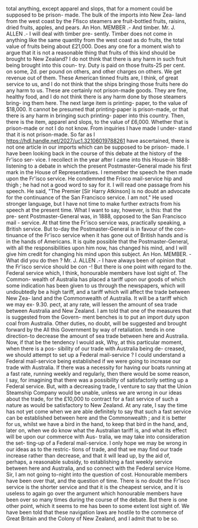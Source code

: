 total anything, except apparel and slops, that for a moment could be supposed to be prison- made. The bulk of the imports into New Zea- land from the west coast by the Ffisco steamers are fruit-bottled fruits, raisins, dried fruits, apples, and pears. An Hon. MEMBER .- And timber. Mr. J. ALLEN .- I will deal with timber pre- sently. Timber does not come in anything like the same quantity from the west coast as do fruits, the total value of fruits being about £21,000. Does any one for a moment wish to argue that it is not a reasonable thing that fruits of this kind should be brought to New Zealand? I do not think that there is any harm in such fruit being brought into this coun- try. Duty is paid on those fruits-25 per cent. on some, 2d. per pound on others, and other charges on others. We get revenue out of them. These American tinned fruits are, I think, of great service to us, and I do not think that the ships bringing those fruits here do any harm to us. These are certainly not prison-made goods. They are fine, healthy food, and I do not think there is any harm done by those steamers bring- ing them here. The next large item is printing- paper, to the value of $18,000. It cannot be presumed that printing-paper is prison-made, or that there is any harm in bringing such printing- paper into this country. Then, there is the item, apparel and slops, to the value of £6,000. Whether that is prison-made or not I do not know. From inquiries I have made I under- stand that it is not prison-made. So far as I https://hdl.handle.net/2027/uc1.32106019788261 have ascertained, there is not one article in our imports which can be supposed to be prison- made. I have been looking back in the course of this debate at the history of the Fr'isco ser- vice. I recollect in the year after I came into this House-in 1888-listening to a debate in which the present Postmaster-General made his first mark in the House of Representatives. I remember the speech he then made upon the Fr'isco service. He condemned the Frisco mail-service hip and thigh ; he had not a good word to say for it. I will read one passage from his speech. He said, "The Premier [Sir Harry Atkinson] is no doubt an advocate for the continuance of the San Francisco service. I am not." He used stronger language, but I have not time to make further extracts from his speech at the present time. What I want to say, however, is this: that the pre- sent Postmaster-General was, in 1888, opposed to the San Francisco mail - service. At that time the Fr'isco service was, practically speaking, a British service. But to-day the Postmaster-General is in favour of the con- tinuance of the Fr'isco service when it has gone out of British hands and is in the hands of Americans. It is quite possible that the Postmaster-General, with all the responsibilities upon him now, has changed his mind, and I will give him credit for changing his mind upon this subject. An Hon. MEMBER. - What did you do then ? Mr. J. ALLEN .- I have always been of opinion that the Fr'isco service should be con -! But there is one point with regard to the. Federal service which, I think, honourable members have lost sight of. The Common- wealth of Australia has placed a tariff upon our goods of which some indication has been given to us through the newspapers, which will undoubtedly be a high tariff, and a tariff which will affect the trade between New Zea- land and the Commonwealth of Australia. It will be a tariff which we may ex- 9.30. pect, at any rate, will lessen the amount of sea trade between Australia and New Zealand. I am told that one of the measures that is suggested from the Govern- ment benches is to put an import duty upon coal from Australia. Other duties, no doubt, will be suggested and brought forward by the All this Government by way of retaliation. tends in one direction-to decrease the amount of sea trade between here and Australia. Now, if that be the tendency I would ask, Why, at this particular moment, when there is a pos- sibility of our trade with Australia being de- creased, we should attempt to set up a Federal mail-service ? I could understand a Federal mail-service being established if we were going to increase our trade with Australia. If there was a necessity for having our boats running at a fast rate, running weekly and regularly, then there would be some reason, I say, for imagining that there was a possibility of satisfactorily setting up a Federal service. But, with a decreasing trade, I venture to say that the Union Steamship Company would be unable, unless we are wrong in our ideas about the trade, for the £10,000 to contract for a fast service of such a nature as would be satisfactory to New Zealand. At any rate, I say the time has not yet come when we are able definitely to say that such a fast service can be established between here and the Commonwealth ; and it is better for us, whilst we have a bird in the hand, to keep that bird in the hand, and, later on, when we do know what the Australian tariff is, and what its effect will be upon our commerce with Aus- tralia, we may take into consideration the set- ting-up of a Federal mail-service. I only hope we may be wrong in our ideas as to the restric- tions of trade, and that we may find our trade increase rather than decrease, and that it will lead up, by the aid of, perhaps, a reasonable subsidy, to establishing a fast weekly service between here and Australia, and so connect with the Federal service Home. Sir, I am not going to-night into the question of cost. Honourable members have been over that, and the question of time. There is no doubt the Fr'isco service is the shorter service and that it is the cheapest service, and it is useless to again go over the argument which honourable members have been over so many times during the course of the debate. But there is one other point, which it seems to me has been to some extent lost sight of. We have been told that these navigation laws are hostile to the commerce of Great Britain and the Colony of New Zealand, and I admit that to be so. 